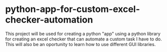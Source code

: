# python-app-for-custom-excel-checker-automation

This project will be used for creating a python "app" using a python library for creating an excel checker that can automate a custom task I have to do. This will also be an oportunity to learn how to use different GUI libraries.

